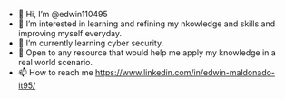 - 👋 Hi, I’m @edwin110495
- 👀 I’m interested in learning and refining my nkowledge and skills and improving myself everyday.
- 🌱 I’m currently learning cyber security.
- 💞️ Open to any resource that would help me apply my knowledge in a real world scenario.
- 📫 How to reach me https://www.linkedin.com/in/edwin-maldonado-it95/

<!---
edwin110495/edwin110495 is a ✨ special ✨ repository because its `README.md` (this file) appears on your GitHub profile.
You can click the Preview link to take a look at your changes.
--->
